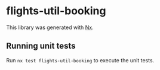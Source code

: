 # flights-util-booking

This library was generated with [Nx](https://nx.dev).

## Running unit tests

Run `nx test flights-util-booking` to execute the unit tests.
